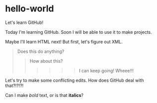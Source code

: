 # hello-world
Let's learn GitHub!

Today I'm learning GitHub. Soon I will be able to use it to make projects.

Maybe I'll learn HTML next! But first, let's figure out XML.

> Does this do anything?
>> How about this?
>>>>>>I can keep going! Wheee!!!

Let's try to make some conflicting edits. How does GitHub deal with that?!?!?!

Can I make *bold* text, or is that **italics**?



